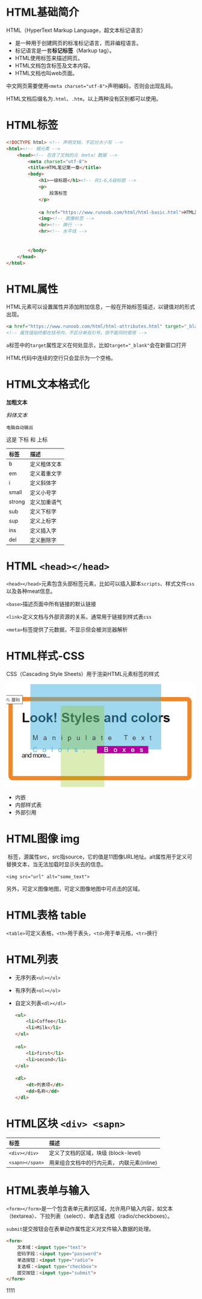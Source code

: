 # HTML基础简介

HTML（HyperText Markup Language，超文本标记语言）

- 是一种用于创建网页的标准标记语言，而非编程语言。
- 标记语言是一套**标记标签**（Markup tag）。
- HTML使用标签来描述网页。
- HTML文档包含标签及文本内容。
- HTML文档也叫web页面。

中文网页需要使用`<meta charset="utf-8">`声明编码，否则会出现乱码。

HTML文档后缀名为`.html`、`.htm`，以上两种没有区别都可以使用。

# HTML标签

```html
<!DOCTYPE html> <!-- 声明文档，不区分大小写 -->
<html><!-- 根元素 -->
    <head><!-- 包含了文档的元（meta）数据 -->
        <meta charset="utf-8">
        <title>HTML笔记第一章</title>
        <body>
            <h1>一级标题</h1><!-- 共1-6,6级标题 -->
            <p>
                段落标签
            </p>

            <a href="https://www.runoob.com/html/html-basic.html">HTML简介</a><!-- 超链接 -->
            <img><!-- 图像标签 -->
            <br><!-- 换行 -->
            <hr><!-- 水平线 -->

            
        </body>
    </head>
</html>
```

# HTML属性

HTML元素可以设置属性并添加附加信息，一般在开始标签描述，以键值对的形式出现。

```html
<a href="https://www.runoob.com/html/html-attributes.html" target="_blank">HTML属性</a>
<!-- 属性值始终都在括号内，不区分单双引号，但不能同时使用 -->
```
`a`标签中的`target`属性定义在何处显示，比如`target="_blank"`会在新窗口打开

HTML代码中连续的空行只会显示为一个空格。

# HTML文本格式化

**加粗文本**

*斜体文本*

```
电脑自动输出
```

这是 下标 和 上标

| 标签   | 描述         |
| :----- | :----------- |
| b      | 定义粗体文本 |
| em     | 定义着重文字 |
| i      | 定义斜体字   |
| small  | 定义小号字   |
| strong | 定义加重语气 |
| sub    | 定义下标字   |
| sup    | 定义上标字   |
| ins    | 定义插入字   |
| del    | 定义删除字   |

# HTML `<head></head>`

`<head></head>`元素包含头部标签元素，比如可以插入脚本`scripts`、样式文件`css`以及各种meat信息。

`<base>`描述页面中所有链接的默认链接

`<link>`定义文档与外部资源的关系，通常用于链接到样式表`css`

`<meta>`标签提供了元数据，不显示但会被浏览器解析

# HTML样式-CSS

CSS（Cascading Style Sheets）用于渲染HTML元素标签的样式

![./img/CascadingStyleSheets.png](./img/CascadingStyleSheets.png)

- 内嵌
- 内部样式表
- 外部引用

# HTML图像 img

<img> 标签，源属性src，src指source，它的值是11图像URL地址。alt属性用于定义可替换文本，当无法加载时显示失去的信息。

`<img src="url" alt="some_text">`

另外，<map>可定义图像地图，<area>可定义图像地图中可点击的区域。

# HTML表格 table

`<table>`可定义表格，`<th>`用于表头，`<td>`用于单元格，`<tr>`换行

# HTML列表

- 无序列表`<ul></ul>`

- 有序列表`<ol></ol>`

- 自定义列表`<dl></dl>`

  ```html
  <ul>
      <li>Coffee</li>
      <li>Milk</li>
  </ul>
  
  <ol>
      <li>first</li>
      <li>second</li>
  </ol>
  
  <dl>
      <dt>列表项</dt>
      <dd>名称</dd>
  </dl>
  ```

# HTML区块 `<div> <sapn>`

| 标签            | 描述                                        |
| :-------------- | :------------------------------------------ |
| `<div></div>`   | 定义了文档的区域，块级 (block-level)        |
| `<sapn></span>` | 用来组合文档中的行内元素， 内联元素(inline) |

# HTML表单与输入

`<form></form>`是一个包含表单元素的区域，允许用户输入内容，如文本（textarea）、下拉列表（select）、单选复选框（radio/checkboxes）。

`submit`提交按钮会在表单动作属性定义对文件输入数据的处理。

```html
<form>
    文本域：<input type="text">
    密码字段：<input type="password">
    单选按钮：<input type="radio">
    复选框：<input type="checkbox">
    提交按钮：<input type="submit">
</form>
```









1111

